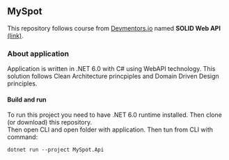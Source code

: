 ## MySpot
This repository follows course from [Devmentors.io](https://devmentors.io) named **SOLID Web API** [(link)](https://devmentors.io/courses/solid-web-api).

### About application
Application is written in .NET 6.0 with C# using WebAPI technology. This solution follows Clean Architecture princpiples and Domain Driven Design principles.

#### Build and run
To run this project you need to have .NET 6.0 runtime installed. Then clone (or download) this repository.\
Then open CLI and open folder with application. Then tun from CLI with command:
```
dotnet run --project MySpot.Api
```